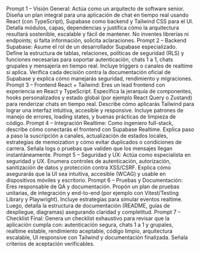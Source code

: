 Prompt 1 – Visión General: Actúa como un arquitecto de software senior. Diseña un plan integral para una aplicación de chat en tiempo real usando React (con TypeScript), Supabase como backend y Tailwind CSS para el UI. Detalla módulos, capas, dependencias y justifica cómo la arquitectura resultará sostenible, escalable y fácil de mantener. No inventes librerías ni endpoints; si falta información, solicita aclaraciones.
Prompt 2 – Backend Supabase: Asume el rol de un desarrollador Supabase especializado. Define la estructura de tablas, relaciones, políticas de seguridad (RLS) y funciones necesarias para soportar autenticación, chats 1 a 1, chats grupales y mensajería en tiempo real. Incluye triggers o canales de realtime si aplica. Verifica cada decisión contra la documentación oficial de Supabase y explica cómo manejarás seguridad, rendimiento y migraciones.
Prompt 3 – Frontend React + Tailwind: Eres un lead frontend con experiencia en React y TypeScript. Especifica la jerarquía de componentes, hooks personalizados y estado global (por ejemplo React Query o Zustand) para renderizar chats en tiempo real. Describe cómo aplicarás Tailwind para lograr una interfaz intuitiva, accesible y responsive. Incluye patrones de manejo de errores, loading states, y buenas prácticas de limpieza de código.
Prompt 4 – Integración Realtime: Como ingeniero full-stack, describe cómo conectarás el frontend con Supabase Realtime. Explica paso a paso la suscripción a canales, actualización de estados locales, estrategias de memoization y cómo evitar duplicados o condiciones de carrera. Señala logs o pruebas que validen que los mensajes llegan instantáneamente.
Prompt 5 – Seguridad y UX: Actúa como especialista en seguridad y UX. Enumera controles de autenticación, autorización, sanitización de datos y protección contra XSS/CSRF. Explica cómo asegurarás que la UI sea intuitiva, accesible (WCAG) y usable en dispositivos móviles y escritorio.
Prompt 6 – Pruebas y Documentación: Eres responsable de QA y documentación. Propón un plan de pruebas unitarias, de integración y end-to-end (por ejemplo con Vitest/Testing Library y Playwright). Incluye estrategias para simular eventos realtime. Luego, detalla la estructura de documentación (README, guías de despliegue, diagramas) asegurando claridad y completitud.
Prompt 7 – Checklist Final: Genera un checklist exhaustivo para revisar que la aplicación cumpla con: autenticación segura, chats 1 a 1 y grupales, realtime estable, rendimiento aceptable, código limpio, arquitectura escalable, UI responsive con Tailwind y documentación finalizada. Señala criterios de aceptación verificables.